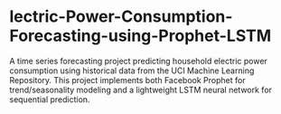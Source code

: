 # lectric-Power-Consumption-Forecasting-using-Prophet-LSTM
A time series forecasting project predicting household electric power consumption using historical data from the UCI Machine Learning Repository. This project implements both Facebook Prophet for trend/seasonality modeling and a lightweight LSTM neural network for sequential prediction.
